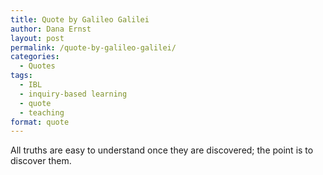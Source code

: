 ```yaml
---
title: Quote by Galileo Galilei
author: Dana Ernst
layout: post
permalink: /quote-by-galileo-galilei/
categories:
  - Quotes
tags:
  - IBL
  - inquiry-based learning
  - quote
  - teaching
format: quote
---
```


<i class="fa fa-quote-left fa-2x fa-pull-left fa-border"></i><p class="lead">All truths are easy to understand once they are discovered; the point is to discover them.</p>
